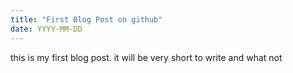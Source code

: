 ```yaml
---
title: "First Blog Post on github"
date: YYYY-MM-DD
---
```

this is my first blog post. it will be very short to write and what not 
